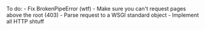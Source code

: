 To do:
    - Fix BrokenPipeError (wtf)
    - Make sure you can't request pages above the root (403)
    - Parse request to a WSGI standard object
    - Implement all HTTP shtuff
    
